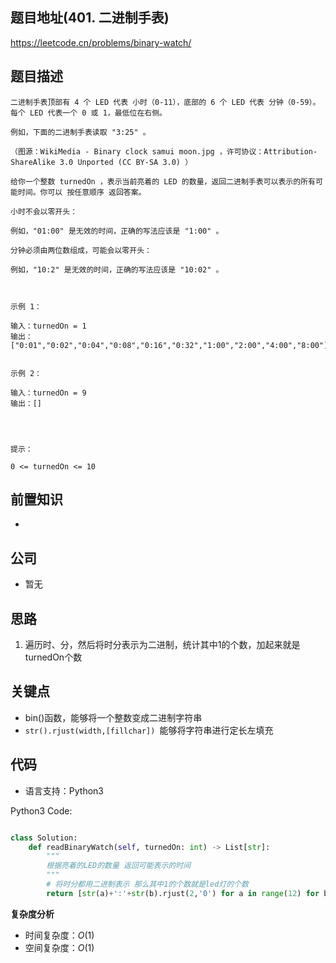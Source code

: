 
## 题目地址(401. 二进制手表)

https://leetcode.cn/problems/binary-watch/

## 题目描述

```
二进制手表顶部有 4 个 LED 代表 小时（0-11），底部的 6 个 LED 代表 分钟（0-59）。每个 LED 代表一个 0 或 1，最低位在右侧。

例如，下面的二进制手表读取 "3:25" 。

（图源：WikiMedia - Binary clock samui moon.jpg ，许可协议：Attribution-ShareAlike 3.0 Unported (CC BY-SA 3.0) ）

给你一个整数 turnedOn ，表示当前亮着的 LED 的数量，返回二进制手表可以表示的所有可能时间。你可以 按任意顺序 返回答案。

小时不会以零开头：

例如，"01:00" 是无效的时间，正确的写法应该是 "1:00" 。

分钟必须由两位数组成，可能会以零开头：

例如，"10:2" 是无效的时间，正确的写法应该是 "10:02" 。

 

示例 1：

输入：turnedOn = 1
输出：["0:01","0:02","0:04","0:08","0:16","0:32","1:00","2:00","4:00","8:00"]


示例 2：

输入：turnedOn = 9
输出：[]


 

提示：

0 <= turnedOn <= 10
```

## 前置知识

- 

## 公司

- 暂无

## 思路

1. 遍历时、分，然后将时分表示为二进制，统计其中1的个数，加起来就是turnedOn个数

## 关键点

-  bin()函数，能够将一个整数变成二进制字符串
-  `str().rjust(width,[fillchar]) `能够将字符串进行定长左填充

## 代码

- 语言支持：Python3

Python3 Code:

```python

class Solution:
    def readBinaryWatch(self, turnedOn: int) -> List[str]:
        """
        根据亮着的LED的数量 返回可能表示的时间
        """
        # 将时分都用二进制表示 那么其中1的个数就是led灯的个数
        return [str(a)+':'+str(b).rjust(2,'0') for a in range(12) for b in range(60) if (bin(a)+bin(b)).count('1') == turnedOn]
```


**复杂度分析**


- 时间复杂度：$O(1)$
- 空间复杂度：$O(1)$
